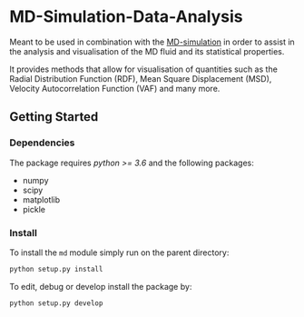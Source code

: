 # MD-Simulation-Data-Analysis

Meant to be used in combination with the [MD-simulation](https://github.com/GiannisNikiteas/MD-simulation) in order to assist in the
analysis and visualisation of the MD fluid and its statistical properties.

It provides methods that allow for visualisation of quantities such as the
Radial Distribution Function (RDF), Mean Square Displacement (MSD), Velocity
Autocorrelation Function (VAF) and many more.

## Getting Started

### Dependencies

The package requires *python >= 3.6* and the following packages:

* numpy
* scipy
* matplotlib
* pickle

### Install

To install the `md` module simply run on the parent directory:

``` bash
python setup.py install
```

To edit, debug or develop install the package by:

``` bash
python setup.py develop 
```

<!-- ### Usage -->



